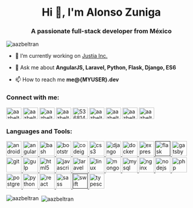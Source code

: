 <h1 align="center">Hi 👋, I'm Alonso Zuniga</h1>
<h3 align="center">A passionate full-stack developer from México</h3>

<p align="left"> <img src="https://komarev.com/ghpvc/?username=aazbeltran" alt="aazbeltran" /> </p>

- 🔭 I’m currently working on [Justia Inc.](https://www.justia.com/)

- 💬 Ask me about **AngularJS, Laravel, Python, Flask, Django, ES6**

- 📫 How to reach me **me@{MYUSER}.dev**

<p align="left">
<h3 align="left">Connect with me:</h3>
<a href="https://codepen.io/aazbeltran" target="blank"><img align="center" src="https://cdn.jsdelivr.net/npm/simple-icons@3.0.1/icons/codepen.svg" alt="aazbeltran" height="30" width="40" /></a>
<a href="https://dev.to/aazbeltran" target="blank"><img align="center" src="https://cdn.jsdelivr.net/npm/simple-icons@3.0.1/icons/dev-dot-to.svg" alt="aazbeltran" height="30" width="40" /></a>
<a href="https://twitter.com/aazbeltran" target="blank"><img align="center" src="https://cdn.jsdelivr.net/npm/simple-icons@3.0.1/icons/twitter.svg" alt="aazbeltran" height="30" width="40" /></a>
<a href="https://linkedin.com/in/aazbeltran" target="blank"><img align="center" src="https://cdn.jsdelivr.net/npm/simple-icons@3.0.1/icons/linkedin.svg" alt="aazbeltran" height="30" width="40" /></a>
<a href="https://stackoverflow.com/users/5368140" target="blank"><img align="center" src="https://cdn.jsdelivr.net/npm/simple-icons@3.0.1/icons/stackoverflow.svg" alt="5368140" height="30" width="40" /></a>
<a href="https://codesandbox.com/aazbeltran" target="blank"><img align="center" src="https://cdn.jsdelivr.net/npm/simple-icons@3.0.1/icons/codesandbox.svg" alt="aazbeltran" height="30" width="40" /></a>
<a href="https://fb.com/aazbeltran.dev" target="blank"><img align="center" src="https://cdn.jsdelivr.net/npm/simple-icons@3.0.1/icons/facebook.svg" alt="aazbeltran.dev" height="30" width="40" /></a>
<a href="https://instagram.com/aazbeltran" target="blank"><img align="center" src="https://cdn.jsdelivr.net/npm/simple-icons@3.0.1/icons/instagram.svg" alt="aazbeltran" height="30" width="40" /></a>
<a href="https://www.hackerrank.com/aazbeltran" target="blank"><img align="center" src="https://cdn.jsdelivr.net/npm/simple-icons@3.0.1/icons/hackerrank.svg" alt="aazbeltran" height="30" width="40" /></a>
</p>

<h3 align="left">Languages and Tools:</h3>
<p align="left"> <a href="https://developer.android.com" target="_blank"> <img src="https://devicons.github.io/devicon/devicon.git/icons/android/android-original-wordmark.svg" alt="android" width="40" height="40"/> </a> <a href="https://angular.io" target="_blank"> <img src="https://devicons.github.io/devicon/devicon.git/icons/angularjs/angularjs-original.svg" alt="angularjs" width="40" height="40"/> </a> <a href="https://www.gnu.org/software/bash/" target="_blank"> <img src="https://www.vectorlogo.zone/logos/gnu_bash/gnu_bash-icon.svg" alt="bash" width="40" height="40"/> </a> <a href="https://getbootstrap.com" target="_blank"> <img src="https://devicons.github.io/devicon/devicon.git/icons/bootstrap/bootstrap-plain.svg" alt="bootstrap" width="40" height="40"/> </a> <a href="https://codeigniter.com" target="_blank"> <img src="https://cdn.worldvectorlogo.com/logos/codeigniter.svg" alt="codeigniter" width="40" height="40"/> </a> <a href="https://www.w3schools.com/css/" target="_blank"> <img src="https://devicons.github.io/devicon/devicon.git/icons/css3/css3-original-wordmark.svg" alt="css3" width="40" height="40"/> </a> <a href="https://www.djangoproject.com/" target="_blank"> <img src="https://devicons.github.io/devicon/devicon.git/icons/django/django-original.svg" alt="django" width="40" height="40"/> </a> <a href="https://www.docker.com/" target="_blank"> <img src="https://devicons.github.io/devicon/devicon.git/icons/docker/docker-original-wordmark.svg" alt="docker" width="40" height="40"/> </a> <a href="https://expressjs.com" target="_blank"> <img src="https://devicons.github.io/devicon/devicon.git/icons/express/express-original-wordmark.svg" alt="express" width="40" height="40"/> </a> <a href="" target="_blank"> <img src="https://www.vectorlogo.zone/logos/pocoo_flask/pocoo_flask-icon.svg" alt="flask" width="40" height="40"/> </a> <a href="https://www.gatsbyjs.com/" target="_blank"> <img src="https://www.vectorlogo.zone/logos/gatsbyjs/gatsbyjs-icon.svg" alt="gatsby" width="40" height="40"/> </a> <a href="https://git-scm.com/" target="_blank"> <img src="https://www.vectorlogo.zone/logos/git-scm/git-scm-icon.svg" alt="git" width="40" height="40"/> </a> <a href="https://gulpjs.com" target="_blank"> <img src="https://devicons.github.io/devicon/devicon.git/icons/gulp/gulp-plain.svg" alt="gulp" width="40" height="40"/> </a> <a href="https://www.w3.org/html/" target="_blank"> <img src="https://devicons.github.io/devicon/devicon.git/icons/html5/html5-original-wordmark.svg" alt="html5" width="40" height="40"/> </a> <a href="https://developer.mozilla.org/en-US/docs/Web/JavaScript" target="_blank"> <img src="https://devicons.github.io/devicon/devicon.git/icons/javascript/javascript-original.svg" alt="javascript" width="40" height="40"/> </a> <a href="https://laravel.com/" target="_blank"> <img src="https://devicons.github.io/devicon/devicon.git/icons/laravel/laravel-plain-wordmark.svg" alt="laravel" width="40" height="40"/> </a> <a href="https://www.linux.org/" target="_blank"> <img src="https://devicons.github.io/devicon/devicon.git/icons/linux/linux-original.svg" alt="linux" width="40" height="40"/> </a> <a href="https://www.mongodb.com/" target="_blank"> <img src="https://devicons.github.io/devicon/devicon.git/icons/mongodb/mongodb-original-wordmark.svg" alt="mongodb" width="40" height="40"/> </a> <a href="https://www.mysql.com/" target="_blank"> <img src="https://devicons.github.io/devicon/devicon.git/icons/mysql/mysql-original-wordmark.svg" alt="mysql" width="40" height="40"/> </a> <a href="https://www.nginx.com" target="_blank"> <img src="https://devicons.github.io/devicon/devicon.git/icons/nginx/nginx-original.svg" alt="nginx" width="40" height="40"/> </a> <a href="https://nodejs.org" target="_blank"> <img src="https://devicons.github.io/devicon/devicon.git/icons/nodejs/nodejs-original-wordmark.svg" alt="nodejs" width="40" height="40"/> </a> <a href="https://www.php.net" target="_blank"> <img src="https://devicons.github.io/devicon/devicon.git/icons/php/php-original.svg" alt="php" width="40" height="40"/> </a> <a href="https://www.postgresql.org" target="_blank"> <img src="https://devicons.github.io/devicon/devicon.git/icons/postgresql/postgresql-original-wordmark.svg" alt="postgresql" width="40" height="40"/> </a> <a href="https://www.python.org" target="_blank"> <img src="https://devicons.github.io/devicon/devicon.git/icons/python/python-original.svg" alt="python" width="40" height="40"/> </a> <a href="https://reactjs.org/" target="_blank"> <img src="https://devicons.github.io/devicon/devicon.git/icons/react/react-original-wordmark.svg" alt="react" width="40" height="40"/> </a> <a href="https://sass-lang.com" target="_blank"> <img src="https://devicons.github.io/devicon/devicon.git/icons/sass/sass-original.svg" alt="sass" width="40" height="40"/> </a> <a href="" target="_blank"> <img src="https://devicons.github.io/devicon/devicon.git/icons/swift/swift-original-wordmark.svg" alt="swift" width="40" height="40"/> </a> <a href="https://www.typescriptlang.org/" target="_blank"> <img src="https://devicons.github.io/devicon/devicon.git/icons/typescript/typescript-original.svg" alt="typescript" width="40" height="40"/> </a> </p>

<p><img align="left" src="https://github-readme-stats.vercel.app/api/top-langs/?username=aazbeltran&layout=compact" alt="aazbeltran" /></p>

<p>&nbsp;<img align="center" src="https://github-readme-stats.vercel.app/api?username=aazbeltran&show_icons=true" alt="aazbeltran" /></p>
